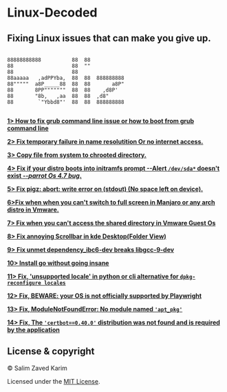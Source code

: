 # Linux-Decoded 
## Fixing Linux issues that can make you give up.

```ascii
                                        
88888888888          88  88             
88                   88  ""             
88                   88                 
88aaaaa   ,adPPYba,  88  88  888888888  
88"""""  a8P_____88  88  88       a8P"  
88       8PP"""""""  88  88    ,d8P'    
88       "8b,   ,aa  88  88  ,d8"       
88        `"Ybbd8"'  88  88  888888888  
 
 ```
 
                                        


**[1> How to fix grub command line issue or how to boot from grub command line](Fix%20if%20your%20linux%20distro%20boots%20into%20grub%20command%20line%20or%20how%20to%20boot%20from%20grub%20cmd%20line.md)**

**[2> Fix temporary failure in name resolutition Or no internet access.](Fix%20temporary%20failure%20in%20name%20resolution.md)**

**[3> Copy file from system to chrooted directory.](copy%20a%20file%20from%20system%20to%20chroot%20directory.MD)**

**[4> Fix if your distro boots into initramfs prompt --Alert `/dev/sda*` doesn't exist --*parrot Os 4.7 bug*.](Fix%20if%20system%20boots%20into%20initramfs%20prompt.MD)**

**[5> Fix pigz: abort: write error on (stdout) (No space left on device).](Fix%20mkinitramfs%20failure%20cpio%20141%20pigz%2028.md)**

**[6>Fix when when you can't switch to full screen in Manjaro or any arch distro in Vmware.](Fix%20Resolution%20Issue%20on%20Manjaro(Vmware%20Guest).Md)**

**[7> Fix when you can't access the shared directory in Vmware Guest Os](fix%20no%20shared%20directory%20in%20vmware%20guest%20Os(linux%2Cmac).md)**

**[8> Fix annoying Scrollbar in kde Desktop(Folder View)](Fix%20Scrollbar%20in%20Kde%20Desktop(Folder%20View).md)**

**[9> Fix unmet dependency_ibc6-dev breaks libgcc-9-dev](Fix%20libc6-dev%20Breaks%20libgcc-9-dev%20%3C%209.3.0-5%20but%209.2.1-8%20is%20to%20be%20installed.md)**

**[10> Install go without going insane](How%20to%20install%20go%20without%20going%20insane.md)**

**[11> Fix, 'unsupported locale' in python or cli alternative for `dpkg-reconfigure locales`](Fix%20%27unsupported%20locale%20setting%27%20in%20python%20or%20how%20to%20reconfigure%20your%20locale%20in%20linux.md)**

**[12> Fix, BEWARE: your OS is not officially supported by Playwright](Fix%2C%20BEWARE%3A%20your%20OS%20is%20not%20officially%20supported%20by%20Playwright.md)**

**[13> Fix, ModuleNotFoundError: No module named `'apt_pkg'`](Fix%2C%20ModuleNotFoundError%3A%20No%20module%20named%20%27apt_pkg%27.md)**

**[14> Fix, The `'certbot==0.40.0'` distribution was not found and is required by the application](The%20%27certbot%3D%3D0.40.0%27%20distribution%20was%20not%20found%20and%20is%20required%20by%20the%20application.md)**

## License & copyright
 
© Salim Zaved Karim
 
Licensed under the [MIT License](LICENSE).




